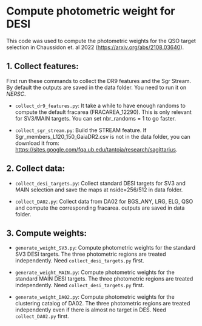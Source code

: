 # Compute photometric weight for DESI

This code was used to compute the photometric weights for the QSO target selection in Chaussidon et. al 2022 (https://arxiv.org/abs/2108.03640).

## 1. Collect features:

First run these commands to collect the DR9 features and the Sgr Stream. By default the outputs are saved in the data folder. You need to run it on *NERSC*.

 * `collect_dr9_features.py`: It take a while to have enough randoms to compute the default fracarea (FRACAREA_12290). This is only relevant for SV3/MAIN targets. You can set nbr_randoms = 1 to go faster.

 * `collect_sgr_stream.py`: Build the STREAM feature. If Sgr_members_L120_150_GaiaDR2.csv is not in the data folder, you can download it from: https://sites.google.com/fqa.ub.edu/tantoja/research/sagittarius.

## 2. Collect data:

* `collect_desi_targets.py`: Collect standard DESI targets for SV3 and MAIN selection and save the maps at nside=256/512 in data folder.

* `collect_DA02.py`: Collect data from DA02 for BGS_ANY, LRG, ELG, QSO and compute the corresponding fracarea. outputs are saved in data folder.

## 3. Compute weights:

* `generate_weight_SV3.py`: Compute photometric weights for the standard SV3 DESI targets. The three photometric regions are treated independently. Need `collect_desi_targets.py` first.

* `generate_weight_MAIN.py`: Compute photometric weights for the standard MAIN DESI targets. The three photometric regions are treated independently. Need `collect_desi_targets.py` first.

* `generate_weight_DA02.py`: Compute photometric weights for the clustering catalog of DA02. The three photometric regions are treated independently even if there is almost no target in DES. Need `collect_DA02.py` first.
